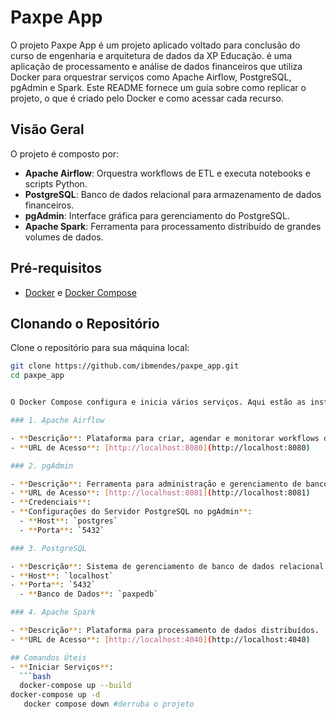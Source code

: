 # Paxpe App

O projeto Paxpe App é um projeto aplicado voltado para conclusão do curso de engenharia e arquitetura de dados da XP Educação. é uma aplicação de processamento e análise de dados financeiros que utiliza Docker para orquestrar serviços como Apache Airflow, PostgreSQL, pgAdmin e Spark. Este README fornece um guia sobre como replicar o projeto, o que é criado pelo Docker e como acessar cada recurso.

## Visão Geral

O projeto é composto por:
- **Apache Airflow**: Orquestra workflows de ETL e executa notebooks e scripts Python.
- **PostgreSQL**: Banco de dados relacional para armazenamento de dados financeiros.
- **pgAdmin**: Interface gráfica para gerenciamento do PostgreSQL.
- **Apache Spark**: Ferramenta para processamento distribuído de grandes volumes de dados.

## Pré-requisitos

- [Docker](https://www.docker.com/get-started) e [Docker Compose](https://docs.docker.com/compose/install/)

## Clonando o Repositório

Clone o repositório para sua máquina local:

```bash
git clone https://github.com/ibmendes/paxpe_app.git
cd paxpe_app


O Docker Compose configura e inicia vários serviços. Aqui estão as instruções para acessar cada recurso:

### 1. Apache Airflow

- **Descrição**: Plataforma para criar, agendar e monitorar workflows de dados.
- **URL de Acesso**: [http://localhost:8080](http://localhost:8080)

### 2. pgAdmin

- **Descrição**: Ferramenta para administração e gerenciamento de bancos de dados PostgreSQL.
- **URL de Acesso**: [http://localhost:8081](http://localhost:8081)
- **Credenciais**:
- **Configurações do Servidor PostgreSQL no pgAdmin**:
  - **Host**: `postgres`
  - **Porta**: `5432`

### 3. PostgreSQL

- **Descrição**: Sistema de gerenciamento de banco de dados relacional.
- **Host**: `localhost`
- **Porta**: `5432`
  - **Banco de Dados**: `paxpedb`

### 4. Apache Spark

- **Descrição**: Plataforma para processamento de dados distribuídos.
- **URL de Acesso**: [http://localhost:4040](http://localhost:4040)

## Comandos Úteis
- **Iniciar Serviços**:
  ```bash
  docker-compose up --build
docker-compose up -d 
   docker compose down #derruba o projeto